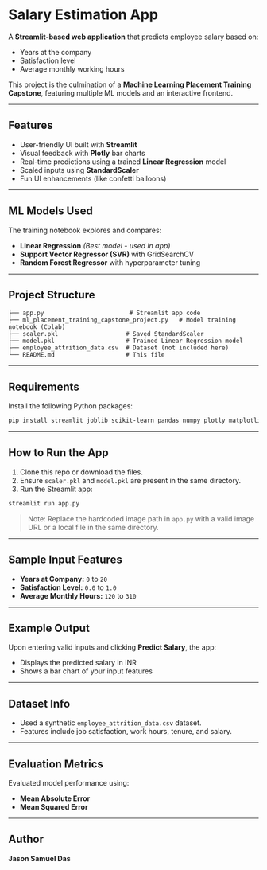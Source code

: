 
# Salary Estimation App

A **Streamlit-based web application** that predicts employee salary based on:
- Years at the company
- Satisfaction level
- Average monthly working hours

This project is the culmination of a **Machine Learning Placement Training Capstone**, featuring multiple ML models and an interactive frontend.

---

## Features

- User-friendly UI built with **Streamlit**
- Visual feedback with **Plotly** bar charts
- Real-time predictions using a trained **Linear Regression** model
- Scaled inputs using **StandardScaler**
- Fun UI enhancements (like confetti balloons)

---

## ML Models Used

The training notebook explores and compares:
- **Linear Regression** *(Best model - used in app)*
- **Support Vector Regressor (SVR)** with GridSearchCV
- **Random Forest Regressor** with hyperparameter tuning

---

## Project Structure

```
├── app.py                        # Streamlit app code
├── ml_placement_training_capstone_project.py   # Model training notebook (Colab)
├── scaler.pkl                   # Saved StandardScaler
├── model.pkl                    # Trained Linear Regression model
├── employee_attrition_data.csv  # Dataset (not included here)
└── README.md                    # This file
```

---

## Requirements

Install the following Python packages:

```bash
pip install streamlit joblib scikit-learn pandas numpy plotly matplotlib seaborn
```

---

## How to Run the App

1. Clone this repo or download the files.
2. Ensure `scaler.pkl` and `model.pkl` are present in the same directory.
3. Run the Streamlit app:

```bash
streamlit run app.py
```

> Note: Replace the hardcoded image path in `app.py` with a valid image URL or a local file in the same directory.

---

## Sample Input Features

- **Years at Company:** `0` to `20`
- **Satisfaction Level:** `0.0` to `1.0`
- **Average Monthly Hours:** `120` to `310`

---

## Example Output

Upon entering valid inputs and clicking **Predict Salary**, the app:
- Displays the predicted salary in INR
- Shows a bar chart of your input features

---

## Dataset Info

- Used a synthetic `employee_attrition_data.csv` dataset.
- Features include job satisfaction, work hours, tenure, and salary.

---

## Evaluation Metrics

Evaluated model performance using:
- **Mean Absolute Error**
- **Mean Squared Error**

---

## Author

**Jason Samuel Das**  
